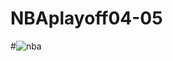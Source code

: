 # NBAplayoff04-05
#![nba](https://user-images.githubusercontent.com/44934005/116624548-19abdb80-a916-11eb-8da6-39c7ec77b769.png)
